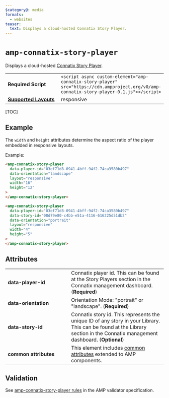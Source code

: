 ```yaml
---
$category@: media
formats:
  - websites
teaser:
  text: Displays a cloud-hosted Connatix Story Player.
---
```


<!--
Copyright 2020 The AMP HTML Authors. All Rights Reserved.

Licensed under the Apache License, Version 2.0 (the "License");
you may not use this file except in compliance with the License.
You may obtain a copy of the License at

      http://www.apache.org/licenses/LICENSE-2.0

Unless required by applicable law or agreed to in writing, software
distributed under the License is distributed on an "AS-IS" BASIS,
WITHOUT WARRANTIES OR CONDITIONS OF ANY KIND, either express or implied.
See the License for the specific language governing permissions and
limitations under the License.
-->

# `amp-connatix-story-player`

Displays a cloud-hosted <a href="https://www.connatix.com/">Connatix Story Player</a>.

<table>
  <tr>
    <td width="40%"><strong>Required Script</strong></td>
    <td><code>&lt;script async custom-element="amp-connatix-story-player" src="https://cdn.ampproject.org/v0/amp-connatix-story-player-0.1.js">&lt;/script></code></td>
  </tr>
  <tr>
    <td class="col-fourty"><strong><a href="https://amp.dev/documentation/guides-and-tutorials/develop/style_and_layout/control_layout">Supported Layouts</a></strong></td>
    <td>responsive</td>
  </tr>
</table>

[TOC]

## Example

The `width` and `height` attributes determine the aspect ratio of the player embedded in responsive layouts.

Example:

```html
<amp-connatix-story-player
  data-player-id="03ef71d8-0941-4bff-94f2-74ca3580b497"
  data-orientation="landscape"
  layout="responsive"
  width="16"
  height="12"
>
</amp-connatix-story-player>

<amp-connatix-story-player
  data-player-id="03ef71d8-0941-4bff-94f2-74ca3580b497"
  data-story-id="08d79e80-c4bb-e51a-4116-616225d51db2"
  data-orientation="portrait"
  layout="responsive"
  width="4"
  height="5"
>
</amp-connatix-story-player>
```

## Attributes

<table>
  <tr>
    <td width="40%"><strong>data-player-id</strong></td>
    <td>Connatix player id. This can be found at the Story Players section in the Connatix management dashboard</a>. (<strong>Required</strong>)</td>
  </tr>
  <tr>
    <td width="40%"><strong>data-orientation</strong></td>
    <td>Orientation Mode: "portrait" or "landscape"</a>. (<strong>Required</strong>)</td>
  </tr>
  <tr>
    <td width="40%"><strong>data-story-id</strong></td>
    <td>Connatix story id. This represents the unique ID of any story in your Library. This can be found at the Library section in the <a>Connatix management dashboard</a>. (<strong>Optional</strong>)</td>
  </tr>
  <tr>
    <td width="40%"><strong>common attributes</strong></td>
    <td>This element includes <a href="https://amp.dev/documentation/guides-and-tutorials/learn/common_attributes">common attributes</a> extended to AMP components.</td>
  </tr>
</table>

## Validation

See [amp-connatix-story-player rules](https://github.com/ampproject/amphtml/blob/master/extensions/amp-connatix-story-player/validator-amp-connatix-story-player.protoascii) in the AMP validator specification.

